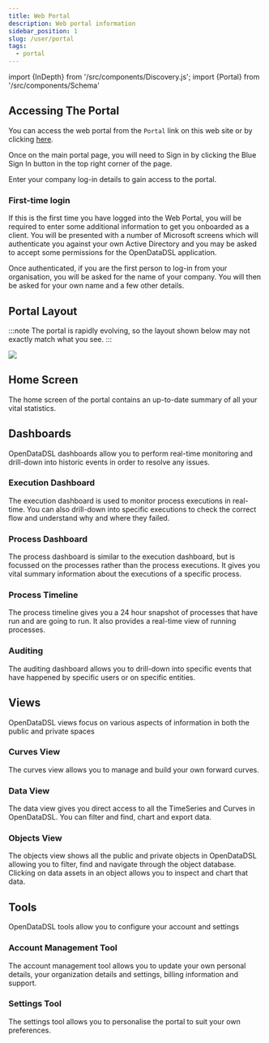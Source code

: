 ```yaml
---
title: Web Portal
description: Web portal information
sidebar_position: 1
slug: /user/portal
tags:
  - portal
---
```

import {InDepth} from '/src/components/Discovery.js';
import {Portal} from '/src/components/Schema'

<Portal />

## Accessing The Portal
You can access the web portal from the `Portal` link on this web site or by clicking [here](https://portal.opendatadsl.com/).

Once on the main portal page, you will need to Sign in by clicking the Blue Sign In button in the top right corner of the page.

Enter your company log-in details to gain access to the portal.

### First-time login 
If this is the first time you have logged into the Web Portal, you will be required to enter some additional information to get you onboarded as a client.
You will be presented with a number of Microsoft screens which will authenticate you against your own Active Directory and you may be asked to accept some permissions for the OpenDataDSL application.

Once authenticated, if you are the first person to log-in from your organisation, you will be asked for the name of your company.
You will then be asked for your own name and a few other details. 

## Portal Layout
:::note
The portal is rapidly evolving, so the layout shown below may not exactly match what you see. 
:::

![](/img/portal/main_screen.png)

## Home Screen
The home screen of the portal contains an up-to-date summary of all your vital statistics. 

<InDepth href="/docs/user/portal/home" />

## Dashboards
OpenDataDSL dashboards allow you to perform real-time monitoring and drill-down into historic events in order to resolve any issues.

### Execution Dashboard
The execution dashboard is used to monitor process executions in real-time.
You can also drill-down into specific executions to check the correct flow and understand why and where they failed.

<InDepth href="/docs/user/portal/executions" />

### Process Dashboard
The process dashboard is similar to the execution dashboard, but is focussed on the processes rather than the process executions.
It gives you vital summary information about the executions of a specific process.

<InDepth href="/docs/user/portal/process" />

### Process Timeline
The process timeline gives you a 24 hour snapshot of processes that have run and are going to run.
It also provides a real-time view of running processes.

<InDepth href="/docs/user/portal/timeline" />

### Auditing
The auditing dashboard allows you to drill-down into specific events that have happened by specific users or on specific entities.

<InDepth href="/docs/user/portal/auditing" />

## Views
OpenDataDSL views focus on various aspects of information in both the public and private spaces

### Curves View
The curves view allows you to manage and build your own forward curves.

### Data View
The data view gives you direct access to all the TimeSeries and Curves in OpenDataDSL.
You can filter and find, chart and export data.

### Objects View
The objects view shows all the public and private objects in OpenDataDSL allowing you to filter, find and navigate through the object database.
Clicking on data assets in an object allows you to inspect and chart that data.

## Tools
OpenDataDSL tools allow you to configure your account and settings

### Account Management Tool
The account management tool allows you to update your own personal details, your organization details and settings, billing information and support.

### Settings Tool
The settings tool allows you to personalise the portal to suit your own preferences.